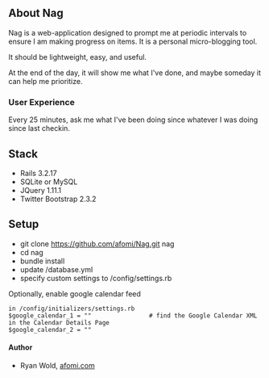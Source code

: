 ## About Nag

Nag is a web-application designed to prompt me at periodic intervals
to ensure I am making progress on items.  It is a personal micro-blogging tool.

It should be lightweight, easy, and useful.

At the end of the day, it will show me what I've done, and maybe someday
it can help me prioritize.

### User Experience

Every 25 minutes, ask me what I've been doing since whatever I was doing since last checkin.

## Stack

* Rails 3.2.17
* SQLite or MySQL
* JQuery 1.11.1
* Twitter Bootstrap 2.3.2

## Setup

* git clone https://github.com/afomi/Nag.git nag
* cd nag
* bundle install
* update /database.yml
* specify custom settings to /config/settings.rb

Optionally, enable google calendar feed

    in /config/initializers/settings.rb
    $google_calendar_1 = ""                # find the Google Calendar XML in the Calendar Details Page
    $google_calendar_2 = ""

#### Author

* Ryan Wold, [afomi.com](http://afomi.com)
